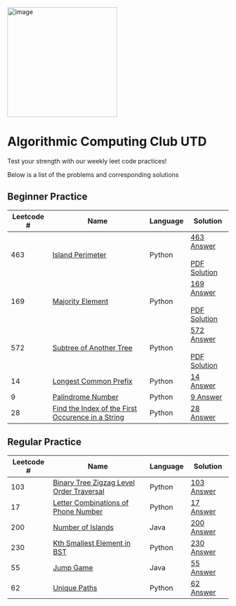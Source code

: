 <img width="250" alt="image" src="https://github.com/Aarian-A/algorithmic-computing-club-utd/assets/44757353/57393cc7-3264-40fe-b93b-d124d1158a9f">

# Algorithmic Computing Club UTD
Test your strength with our weekly leet code practices!


Below is a list of the problems and corresponding solutions 


## Beginner Practice

| Leetcode # | Name | Language | Solution |
|------|--------|--------|--------|
|463|[Island Perimeter](https://leetcode.com/problems/island-perimeter/description/)| Python |[463 Answer](https://leetcode.com/problems/island-perimeter/description/) <br/> <br/> [PDF Solution]()|
|169|[Majority Element](https://leetcode.com/problems/majority-element/description/)| Python |[169 Answer](https://github.com/joseee-molina/algorithmic-computing-club-utd/blob/main/Weekly%20Problem/Beginner%20Practice/169_Majority_Element.py) <br/> <br/> [PDF Solution](https://github.com/joseee-molina/algorithmic-computing-club-utd/blob/main/Weekly%20Problem/Beginner%20Practice/169_Majority_Element.pdf)|
|572|[Subtree of Another Tree](https://leetcode.com/problems/subtree-of-another-tree/description/)| Python |[572 Answer](https://github.com/joseee-molina/algorithmic-computing-club-utd/blob/main/Weekly%20Problem/Beginner%20Practice/572_Subtree_of_Another_Tree.py) <br/> <br/> [PDF Solution](https://github.com/joseee-molina/algorithmic-computing-club-utd/blob/main/Weekly%20Problem/Beginner%20Practice/572_Subtree_of_Another_Tree.pdf)|
|14|[Longest Common Prefix](https://leetcode.com/problems/longest-common-prefix/description/)| Python |[14 Answer](https://github.com/joseee-molina/algorithmic-computing-club-utd/blob/main/Weekly%20Problem/Beginner%20Practice/14_Longest_Common_Prefix.py)|
|9|[Palindrome Number](https://leetcode.com/problems/palindrome-number/description/)| Python |[9 Answer](https://github.com/joseee-molina/algorithmic-computing-club-utd/blob/main/Weekly%20Problem/Beginner%20Practice/9_Palindrome.py)|
|28|[Find the Index of the First Occurence in a String](https://leetcode.com/problems/find-the-index-of-the-first-occurrence-in-a-string/description/)| Python |[28 Answer](https://github.com/joseee-molina/algorithmic-computing-club-utd/blob/main/Weekly%20Problem/Beginner%20Practice/28_FirstOccurrenceInString.py)|

## Regular Practice

| Leetcode # | Name | Language | Solution |
|------|--------|--------|--------|
|103|[Binary Tree Zigzag Level Order Traversal](https://leetcode.com/problems/binary-tree-zigzag-level-order-traversal/description/)| Python |[103 Answer](https://github.com/joseee-molina/algorithmic-computing-club-utd/blob/main/Weekly%20Problem/Regular%20Practice/103_Binary_Tree_Zigzag_Level_Order_Traversal.py)|
|17|[Letter Combinations of Phone Number](https://leetcode.com/problems/letter-combinations-of-a-phone-number/description/)| Python |[17 Answer](https://github.com/joseee-molina/algorithmic-computing-club-utd/blob/main/Weekly%20Problem/Regular%20Practice/17_Letter_Combinations_Of_Phone_Number.py)|
|200|[Number of Islands](https://leetcode.com/problems/number-of-islands/description/)| Java |[200 Answer](https://github.com/joseee-molina/algorithmic-computing-club-utd/blob/main/Weekly%20Problem/Regular%20Practice/200_Number_Of_Islands.java)|
|230|[Kth Smallest Element in BST](https://leetcode.com/problems/kth-smallest-element-in-a-bst/description/)| Python |[230 Answer](https://github.com/joseee-molina/algorithmic-computing-club-utd/blob/main/Weekly%20Problem/Regular%20Practice/230_Kth_Smallest_Element_In_BST.py)|
|55|[Jump Game](https://leetcode.com/problems/jump-game/description/)| Java |[55 Answer](https://github.com/joseee-molina/algorithmic-computing-club-utd/blob/main/Weekly%20Problem/Regular%20Practice/55_Jump_Game.java)|
|62|[Unique Paths](https://leetcode.com/problems/unique-paths/description/)| Python |[62 Answer](https://github.com/joseee-molina/algorithmic-computing-club-utd/blob/main/Weekly%20Problem/Regular%20Practice/62_Unique_Paths.py)|
